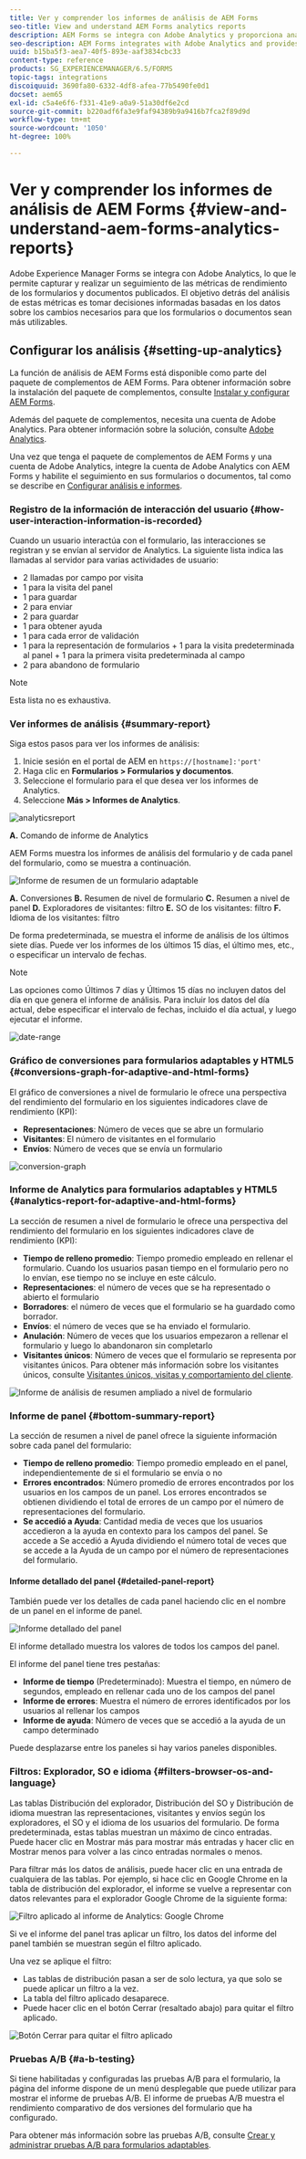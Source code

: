 ```yaml
---
title: Ver y comprender los informes de análisis de AEM Forms
seo-title: View and understand AEM Forms analytics reports
description: AEM Forms se integra con Adobe Analytics y proporciona análisis resumidos y detallados sobre los formularios adaptables publicados.
seo-description: AEM Forms integrates with Adobe Analytics and provides you summary and detailed analytics about your published adaptive forms.
uuid: b15ba5f3-aea7-40f5-893e-aaf3834cbc33
content-type: reference
products: SG_EXPERIENCEMANAGER/6.5/FORMS
topic-tags: integrations
discoiquuid: 3690fa80-6332-4df8-afea-77b5490fe0d1
docset: aem65
exl-id: c5a4e6f6-f331-41e9-a0a9-51a30df6e2cd
source-git-commit: b220adf6fa3e9faf94389b9a9416b7fca2f89d9d
workflow-type: tm+mt
source-wordcount: '1050'
ht-degree: 100%

---
```


# Ver y comprender los informes de análisis de AEM Forms {#view-and-understand-aem-forms-analytics-reports}

Adobe Experience Manager Forms se integra con Adobe Analytics, lo que le permite capturar y realizar un seguimiento de las métricas de rendimiento de los formularios y documentos publicados. El objetivo detrás del análisis de estas métricas es tomar decisiones informadas basadas en los datos sobre los cambios necesarios para que los formularios o documentos sean más utilizables.

## Configurar los análisis {#setting-up-analytics}

La función de análisis de AEM Forms está disponible como parte del paquete de complementos de AEM Forms. Para obtener información sobre la instalación del paquete de complementos, consulte [Instalar y configurar AEM Forms](../../forms/using/installing-configuring-aem-forms-osgi.md).

Además del paquete de complementos, necesita una cuenta de Adobe Analytics. Para obtener información sobre la solución, consulte [Adobe Analytics](https://www.adobe.com/es/solutions/digital-analytics.html).

Una vez que tenga el paquete de complementos de AEM Forms y una cuenta de Adobe Analytics, integre la cuenta de Adobe Analytics con AEM Forms y habilite el seguimiento en sus formularios o documentos, tal como se describe en [Configurar análisis e informes](../../forms/using/configure-analytics-forms-documents.md).

### Registro de la información de interacción del usuario {#how-user-interaction-information-is-recorded}

Cuando un usuario interactúa con el formulario, las interacciones se registran y se envían al servidor de Analytics. La siguiente lista indica las llamadas al servidor para varias actividades de usuario:

* 2 llamadas por campo por visita
* 1 para la visita del panel
* 1 para guardar
* 2 para enviar
* 2 para guardar
* 1 para obtener ayuda
* 1 para cada error de validación
* 1 para la representación de formularios + 1 para la visita predeterminada al panel + 1 para la primera visita predeterminada al campo
* 2 para abandono de formulario

>[!NOTE]
>
>Esta lista no es exhaustiva.

### Ver informes de análisis {#summary-report}

Siga estos pasos para ver los informes de análisis:

1. Inicie sesión en el portal de AEM en `https://[hostname]:'port'`
1. Haga clic en **Formularios > Formularios y documentos**.
1. Seleccione el formulario para el que desea ver los informes de Analytics.
1. Seleccione **Más > Informes de Analytics**.

![analyticsreport](assets/analyticsreport.png)

**A.** Comando de informe de Analytics

AEM Forms muestra los informes de análisis del formulario y de cada panel del formulario, como se muestra a continuación.

![Informe de resumen de un formulario adaptable](assets/analyticsdashboard_callout.png)

**A.** Conversiones **B.** Resumen de nivel de formulario **C.** Resumen a nivel de panel **D.** Exploradores de visitantes: filtro **E.** SO de los visitantes: filtro **F.** Idioma de los visitantes: filtro

De forma predeterminada, se muestra el informe de análisis de los últimos siete días. Puede ver los informes de los últimos 15 días, el último mes, etc., o especificar un intervalo de fechas.

>[!NOTE]
>
>Las opciones como Últimos 7 días y Últimos 15 días no incluyen datos del día en que genera el informe de análisis. Para incluir los datos del día actual, debe especificar el intervalo de fechas, incluido el día actual, y luego ejecutar el informe.

![date-range](assets/date-range.png)

### Gráfico de conversiones para formularios adaptables y HTML5 {#conversions-graph-for-adaptive-and-html-forms}

El gráfico de conversiones a nivel de formulario le ofrece una perspectiva del rendimiento del formulario en los siguientes indicadores clave de rendimiento (KPI):

* **Representaciones**: Número de veces que se abre un formulario
* **Visitantes**: El número de visitantes en el formulario
* **Envíos**: Número de veces que se envía un formulario

![conversion-graph](assets/conversion-graph.png)

### Informe de Analytics para formularios adaptables y HTML5 {#analytics-report-for-adaptive-and-html-forms}

La sección de resumen a nivel de formulario le ofrece una perspectiva del rendimiento del formulario en los siguientes indicadores clave de rendimiento (KPI):

* **Tiempo de relleno promedio**: Tiempo promedio empleado en rellenar el formulario. Cuando los usuarios pasan tiempo en el formulario pero no lo envían, ese tiempo no se incluye en este cálculo.
* **Representaciones**: el número de veces que se ha representado o abierto el formulario
* **Borradores**: el número de veces que el formulario se ha guardado como borrador.
* **Envíos**: el número de veces que se ha enviado el formulario.
* **Anulación**: Número de veces que los usuarios empezaron a rellenar el formulario y luego lo abandonaron sin completarlo
* **Visitantes únicos**: Número de veces que el formulario se representa por visitantes únicos. Para obtener más información sobre los visitantes únicos, consulte [Visitantes únicos, visitas y comportamiento del cliente](https://helpx.adobe.com/es/analytics/kb/unique-visitors-visitor-behavior.html).

![Informe de análisis de resumen ampliado a nivel de formulario](assets/analytics-report.png)

### Informe de panel {#bottom-summary-report}

La sección de resumen a nivel de panel ofrece la siguiente información sobre cada panel del formulario:

* **Tiempo de relleno promedio**: Tiempo promedio empleado en el panel, independientemente de si el formulario se envía o no
* **Errores encontrados**: Número promedio de errores encontrados por los usuarios en los campos de un panel. Los errores encontrados se obtienen dividiendo el total de errores de un campo por el número de representaciones del formulario.
* **Se accedió a Ayuda**: Cantidad media de veces que los usuarios accedieron a la ayuda en contexto para los campos del panel. Se accede a Se accedió a Ayuda dividiendo el número total de veces que se accede a la Ayuda de un campo por el número de representaciones del formulario.

#### Informe detallado del panel {#detailed-panel-report}

También puede ver los detalles de cada panel haciendo clic en el nombre de un panel en el informe de panel.

![Informe detallado del panel](assets/panel-report-detailed.png)

El informe detallado muestra los valores de todos los campos del panel.

El informe del panel tiene tres pestañas:

* **Informe de tiempo** (Predeterminado): Muestra el tiempo, en número de segundos, empleado en rellenar cada uno de los campos del panel
* **Informe de errores**: Muestra el número de errores identificados por los usuarios al rellenar los campos
* **Informe de ayuda**: Número de veces que se accedió a la ayuda de un campo determinado

Puede desplazarse entre los paneles si hay varios paneles disponibles.

### Filtros: Explorador, SO e idioma {#filters-browser-os-and-language}

Las tablas Distribución del explorador, Distribución del SO y Distribución de idioma muestran las representaciones, visitantes y envíos según los exploradores, el SO y el idioma de los usuarios del formulario. De forma predeterminada, estas tablas muestran un máximo de cinco entradas. Puede hacer clic en Mostrar más para mostrar más entradas y hacer clic en Mostrar menos para volver a las cinco entradas normales o menos.

Para filtrar más los datos de análisis, puede hacer clic en una entrada de cualquiera de las tablas. Por ejemplo, si hace clic en Google Chrome en la tabla de distribución del explorador, el informe se vuelve a representar con datos relevantes para el explorador Google Chrome de la siguiente forma:

![Filtro aplicado al informe de Analytics: Google Chrome ](assets/filter-1.png)

Si ve el informe del panel tras aplicar un filtro, los datos del informe del panel también se muestran según el filtro aplicado.

Una vez se aplique el filtro:

* Las tablas de distribución pasan a ser de solo lectura, ya que solo se puede aplicar un filtro a la vez.
* La tabla del filtro aplicado desaparece.
* Puede hacer clic en el botón Cerrar (resaltado abajo) para quitar el filtro aplicado.

![Botón Cerrar para quitar el filtro aplicado](assets/close-filter.png)

### Pruebas A/B {#a-b-testing}

Si tiene habilitadas y configuradas las pruebas A/B para el formulario, la página del informe dispone de un menú desplegable que puede utilizar para mostrar el informe de pruebas A/B. El informe de pruebas A/B muestra el rendimiento comparativo de dos versiones del formulario que ha configurado.

Para obtener más información sobre las pruebas A/B, consulte [Crear y administrar pruebas A/B para formularios adaptables](../../forms/using/ab-testing-adaptive-forms.md).
